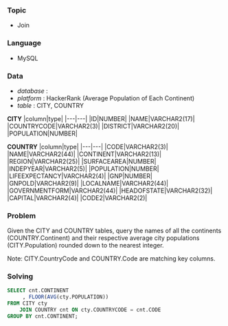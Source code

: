 ### Topic
- Join
  
### Language
- MySQL

### Data
- *database* : 
- *platform* : HackerRank (Average Population of Each Continent)
- *table* : CITY, COUNTRY

**CITY**
|column|type|
|---|---|
|ID|NUMBER|
|NAME|VARCHAR2(17)|
|COUNTRYCODE|VARCHAR2(3)|
|DISTRICT|VARCHAR2(20)|
|POPULATION|NUMBER|

**COUNTRY**
|column|type|
|---|---|
|CODE|VARCHAR2(3)|
|NAME|VARCHAR2(44)|
|CONTINENT|VARCHAR2(13)|
|REGION|VARCHAR2(25)|
|SURFACEAREA|NUMBER|
|INDEPYEAR|VARCHAR2(5)|
|POPULATION|NUMBER|
|LIFEEXPECTANCY|VARCHAR2(4)|
|GNP|NUMBER|
|GNPOLD|VARCHAR2(9)|
|LOCALNAME|VARCHAR2(44)|
|GOVERNMENTFORM|VARCHAR2(44)|
|HEADOFSTATE|VARCHAR2(32)|
|CAPITAL|VARCHAR2(4)|
|CODE2|VARCHAR2(2)|




### Problem 
Given the CITY and COUNTRY tables, query the names of all the continents (COUNTRY.Continent) and their respective average city populations (CITY.Population) rounded down to the nearest integer.

Note: CITY.CountryCode and COUNTRY.Code are matching key columns.


### Solving

```sql
SELECT cnt.CONTINENT
     , FLOOR(AVG(cty.POPULATION))
FROM CITY cty
    JOIN COUNTRY cnt ON cty.COUNTRYCODE = cnt.CODE
GROUP BY cnt.CONTINENT;
```

